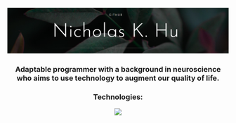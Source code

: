 <img src='GitHub Banner.png' alt="banner"></img>
<h3 align="center" width="300px">Adaptable programmer with a background in neuroscience who aims to use technology to augment our quality of life.</h3>

<h3 align="center">Technologies:</h3>
<p align="center">
  <a href="https://skillicons.dev">
    <img src="https://skillicons.dev/icons?i=javascript,py,html,css,react,vue,typescript,tailwind,mongodb,express,nodejs,postgres,wordpress,linux,androidstudio&theme=light" />
  </a>
</p>

